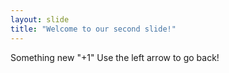 ```yaml
---
layout: slide
title: "Welcome to our second slide!"
---
```

Something new "+1"
Use the left arrow to go back!
